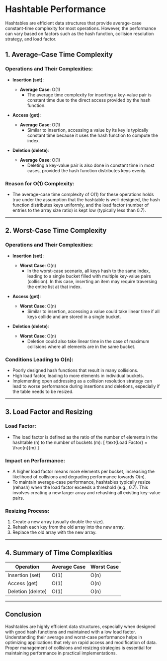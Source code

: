 # **Hashtable Performance**

Hashtables are efficient data structures that provide average-case constant-time complexity for most operations. However, the performance can vary based on factors such as the hash function, collision resolution strategy, and load factor.

## **1. Average-Case Time Complexity**

### **Operations and Their Complexities**:
- **Insertion (set)**: 
  - **Average Case**: O(1) 
    - The average time complexity for inserting a key-value pair is constant time due to the direct access provided by the hash function.
  
- **Access (get)**:
  - **Average Case**: O(1)
    - Similar to insertion, accessing a value by its key is typically constant time because it uses the hash function to compute the index.

- **Deletion (delete)**:
  - **Average Case**: O(1)
    - Deleting a key-value pair is also done in constant time in most cases, provided the hash function distributes keys evenly.

### **Reason for O(1) Complexity**:
- The average-case time complexity of O(1) for these operations holds true under the assumption that the hashtable is well-designed, the hash function distributes keys uniformly, and the load factor (number of entries to the array size ratio) is kept low (typically less than 0.7).

---

## **2. Worst-Case Time Complexity**

### **Operations and Their Complexities**:
- **Insertion (set)**:
  - **Worst Case**: O(n)
    - In the worst-case scenario, all keys hash to the same index, leading to a single bucket filled with multiple key-value pairs (collision). In this case, inserting an item may require traversing the entire list at that index.

- **Access (get)**:
  - **Worst Case**: O(n)
    - Similar to insertion, accessing a value could take linear time if all keys collide and are stored in a single bucket.

- **Deletion (delete)**:
  - **Worst Case**: O(n)
    - Deletion could also take linear time in the case of maximum collisions where all elements are in the same bucket.

### **Conditions Leading to O(n)**:
- Poorly designed hash functions that result in many collisions.
- High load factor, leading to more elements in individual buckets.
- Implementing open addressing as a collision resolution strategy can lead to worse performance during insertions and deletions, especially if the table needs to be resized.

---

## **3. Load Factor and Resizing**

### **Load Factor**:
- The load factor is defined as the ratio of the number of elements in the hashtable (n) to the number of buckets (m):
  \[
  \text{Load Factor} = \frac{n}{m}
  \]

### **Impact on Performance**:
- A higher load factor means more elements per bucket, increasing the likelihood of collisions and degrading performance towards O(n).
- To maintain average-case performance, hashtables typically resize (rehash) when the load factor exceeds a threshold (e.g., 0.7). This involves creating a new larger array and rehashing all existing key-value pairs.

### **Resizing Process**:
1. Create a new array (usually double the size).
2. Rehash each key from the old array into the new array.
3. Replace the old array with the new array.

---

## **4. Summary of Time Complexities**

| Operation       | Average Case | Worst Case |
|------------------|--------------|------------|
| Insertion (set)  | O(1)         | O(n)       |
| Access (get)     | O(1)         | O(n)       |
| Deletion (delete) | O(1)         | O(n)       |

---

## **Conclusion**
Hashtables are highly efficient data structures, especially when designed with good hash functions and maintained with a low load factor. Understanding their average and worst-case performance helps in optimizing applications that rely on rapid access and modification of data. Proper management of collisions and resizing strategies is essential for maintaining performance in practical implementations.
